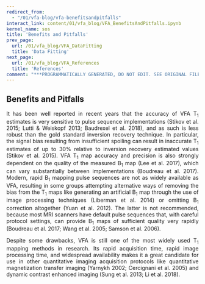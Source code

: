 ```yaml
---
redirect_from:
  - "/01/vfa-blog/vfa-benefitsandpitfalls"
interact_link: content/01/vfa_blog/VFA_BenefitsAndPitfalls.ipynb
kernel_name: sos
title: 'Benefits and Pitfalls'
prev_page:
  url: /01/vfa_blog/VFA_DataFitting
  title: 'Data Fitting'
next_page:
  url: /01/vfa_blog/VFA_References
  title: 'References'
comment: "***PROGRAMMATICALLY GENERATED, DO NOT EDIT. SEE ORIGINAL FILES IN /content***"
---
```


## Benefits and Pitfalls

<p style="text-align:justify;">
It has been well reported in recent years that the accuracy of VFA T<sub>1</sub> estimates is very sensitive to pulse sequence implementations (Stikov et al. 2015; Lutti & Weiskopf 2013; Baudrexel et al. 2018), and as such is less robust than the gold standard inversion recovery technique. In particular, the signal bias resulting from insufficient spoiling can result in inaccurate T<sub>1</sub> estimates of up to 30% relative to inversion recovery estimated values (Stikov et al. 2015). VFA T<sub>1</sub> map accuracy and precision is also strongly dependent on the quality of the measured B<sub>1</sub> map (Lee et al. 2017), which can vary substantially between implementations (Boudreau et al. 2017). Modern, rapid B<sub>1</sub> mapping pulse sequences are not as widely available as VFA, resulting in some groups attempting alternative ways of removing the bias from the T<sub>1</sub> maps like generating an artificial B<sub>1</sub> map through the use of image processing techniques (Liberman et al. 2014) or omitting B<sub>1</sub> correction altogether (Yuan et al. 2012). The latter is not recommended, because most MRI scanners have default pulse sequences that, with careful protocol settings, can provide B<sub>1</sub> maps of sufficient quality very rapidly (Boudreau et al. 2017; Wang et al. 2005; Samson et al. 2006).
</p>

<p style="text-align:justify;">
Despite some drawbacks, VFA is still one of the most widely used T<sub>1</sub> mapping methods in research. Its rapid acquisition time, rapid image processing time, and widespread availability makes it a great candidate for use in other quantitative imaging acquisition protocols like quantitative magnetization transfer imaging (Yarnykh 2002; Cercignani et al. 2005) and dynamic contrast enhanced imaging (Sung et al. 2013; Li et al. 2018).
</p>

